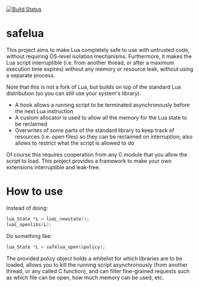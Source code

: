 [![Build Status](https://travis-ci.org/remram44/safelua.svg?branch=master)](https://travis-ci.org/remram44/safelua)

safelua
=======

This project aims to make Lua completely safe to use with untrusted code, without requiring OS-level isolation mechanisms. Furthermore, it makes the Lua script interruptible (i.e. from another thread, or after a maximum execution time expires) without any memory or resource leak, without using a separate process.

Note that this is not a fork of Lua, but builds on top of the standard Lua distribution (so you can still use your system's library).

* A hook allows a running script to be terminated asynchronously before the next Lua instruction
* A custom allocator is used to allow all the memory for the Lua state to be reclaimed
* Overwrites of some parts of the standard library to keep track of resources (i.e. open files) so they can be reclaimed on interruption; also allows to restrict what the script is allowed to do

Of course this requires cooperation from any C module that you allow the script to load. This project provides a framework to make your own extensions interruptible and leak-free.

How to use
==========

Instead of doing:

```c
lua_State *L = luaL_newstate();
luaL_openlibs(L);
```

Do something like:

```c
lua_State *L = safelua_open(&policy);
```

The provided policy object holds a whitelist for which libraries are to be loaded, allows you to kill the running script asynchronously (from another thread, or any called C function), and can filter fine-grained requests such as which file can be open, how much memory can be used, etc.
